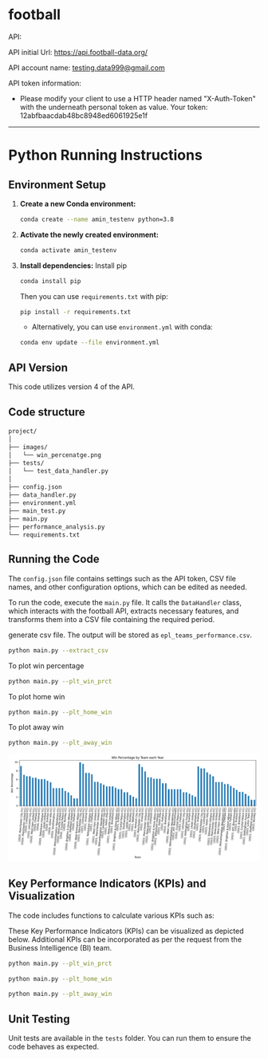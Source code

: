 # football
API:

API initial Url: https://api.football-data.org/

API account name: testing.data999@gmail.com

API token information:

- Please modify your client to use a HTTP header named "X-Auth-Token" with the underneath personal token as value. Your token: 12abfbaacdab48bc8948ed6061925e1f


----------------------------------------------------------------

# Python Running Instructions

## Environment Setup

1. **Create a new Conda environment:**
    ```bash
    conda create --name amin_testenv python=3.8
    ```

2. **Activate the newly created environment:**
    ```bash
    conda activate amin_testenv
    ```

3. **Install dependencies:**
    Install pip 
    ```bash
    conda install pip
    ```
    Then you can use `requirements.txt` with pip:
    ```bash
    pip install -r requirements.txt
    ```
    - Alternatively, you can use  `environment.yml` with conda:
    ```bash
    conda env update --file environment.yml
    ```

   

## API Version

This code utilizes version 4 of the API.

## Code structure

```
project/
│
├── images/
│   └── win_percenatge.png
├── tests/
│   └── test_data_handler.py
│
├── config.json
├── data_handler.py
├── environment.yml
├── main_test.py
├── main.py
├── performance_analysis.py
└── requirements.txt

```

## Running the Code

The `config.json` file contains settings such as the API token, CSV file names, and other configuration options, which can be edited as needed.

To run the code, execute the `main.py` file. It calls the `DataHandler` class, which interacts with the football API, extracts necessary features, and transforms them into a CSV file containing the required period.



generate csv file. The output will be stored as `epl_teams_performance.csv`.
```bash
python main.py --extract_csv 

```
To plot win percentage 

```bash
python main.py --plt_win_prct 
```
To plot home win
```bash
python main.py --plt_home_win 
```
To plot away win 
```bash
python main.py --plt_away_win 
```
    
![win_percentage Image](./images/win_percentage.png)


## Key Performance Indicators (KPIs) and Visualization

The code includes functions to calculate various KPIs such as:

These Key Performance Indicators (KPIs) can be visualized as depicted below. Additional KPIs can be incorporated as per the request from the Business Intelligence (BI) team.



```bash
python main.py --plt_win_prct 
```

```bash
python main.py --plt_home_win 
```

```bash
python main.py --plt_away_win 
```


## Unit Testing

Unit tests are available in the `tests` folder. You can run them to ensure the code behaves as expected.


